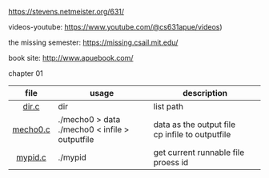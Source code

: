 https://stevens.netmeister.org/631/

videos-youtube: https://www.youtube.com/@cs631apue/videos)

the missing semester: https://missing.csail.mit.edu/

book site: http://www.apuebook.com/


chapter 01 

| file | usage| description |
|:----:|------|-------------|
| [dir.c](ch01/dir.c)| dir <path>| list path |
|[mecho0.c](ch01/mecho0.c)| ./mecho0 > data<br>./mecho0 < infile > outputfile| data as the output file<br>cp infile to outputfile|
|[mypid.c](ch01/mypid.c)| ./mypid|get current runnable file proess id|
